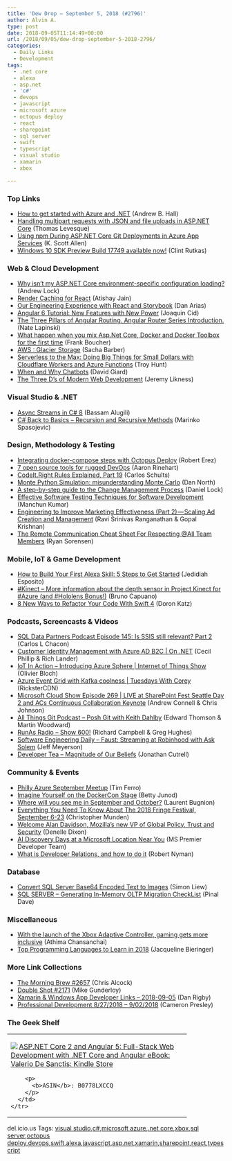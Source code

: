 ```yaml
---
title: 'Dew Drop – September 5, 2018 (#2796)'
author: Alvin A.
type: post
date: 2018-09-05T11:14:49+00:00
url: /2018/09/05/dew-drop-september-5-2018-2796/
categories:
  - Daily Links
  - Development
tags:
  - .net core
  - alexa
  - asp.net
  - 'c#'
  - devops
  - javascript
  - microsoft azure
  - octopus deploy
  - react
  - sharepoint
  - sql server
  - swift
  - typescript
  - visual studio
  - xamarin
  - xbox

---
```

### <a name="top"></a>Top Links

  * <a href="https://blogs.msdn.microsoft.com/webdev/2018/09/04/how-to-get-started-with-azure-and-net/" target="_blank">How to get started with Azure and .NET</a> (Andrew B. Hall)
  * <a href="https://www.thomaslevesque.com/2018/09/04/handling-multipart-requests-with-json-and-file-uploads-in-asp-net-core/" target="_blank">Handling multipart requests with JSON and file uploads in ASP.NET Core</a> (Thomas Levesque)
  * <a href="http://odetocode.com/blogs/scott/archive/2018/09/04/using-npm-during-asp-net-core-git-deployments-in-azure.aspx" target="_blank">Using npm During ASP.NET Core Git Deployments in Azure App Services</a> (K. Scott Allen)
  * <a href="https://blogs.windows.com/buildingapps/2018/09/04/windows-10-sdk-preview-build-17749-available-now/?WT.mc_id=DX_MVP4025064" target="_blank">Windows 10 SDK Preview Build 17749 available now!</a> (Clint Rutkas)



### <a name="web"></a>Web & Cloud Development

  * <a href="https://andrewlock.net/why-isnt-my-asp-net-core-environment-specific-configuration-loading/" target="_blank">Why isn&#8217;t my ASP.NET Core environment-specific configuration loading?</a> (Andrew Lock)
  * <a href="https://css-tricks.com/render-caching-for-react/" target="_blank">Render Caching for React</a> (Atishay Jain)
  * <a href="https://auth0.com/blog/our-engineering-experience-with-react-and-storybook/" target="_blank">Our Engineering Experience with React and Storybook</a> (Dan Arias)
  * <a href="https://www.toptal.com/angular/angular-6-tutorial-new-features-power" target="_blank">Angular 6 Tutorial: New Features with New Power</a> (Joaquin Cid)
  * <a href="https://blog.angularindepth.com/the-three-pillars-of-angular-routing-angular-router-series-introduction-fb34e4e8758e?source=rss----e5ed704095b---4" target="_blank">The Three Pillars of Angular Routing. Angular Router Series Introduction.</a> (Nate Lapinski)
  * <a href="http://www.frankysnotes.com/2018/09/what-happen-when-you-mix-aspnet-core.html" target="_blank">What happen when you mix Asp.Net Core, Docker and Docker Toolbox for the first time</a> (Frank Boucher)
  * <a href="https://sachabarbs.wordpress.com/2018/09/04/aws-glacial-storage/" target="_blank">AWS : Glacier Storage</a> (Sacha Barber)
  * <a href="http://feedproxy.google.com/~r/TroyHunt/~3/XVUdd6jbJ9s/" target="_blank">Serverless to the Max: Doing Big Things for Small Dollars with Cloudflare Workers and Azure Functions</a> (Troy Hunt)
  * <a href="http://davidgiard.com/2018/09/05/WhenAndWhyChatbots.aspx" target="_blank">When and Why Chatbots</a> (David Giard)
  * <a href="https://blog.jeremylikness.com/the-three-ds-of-modern-web-development-55d69fe048da?source=rss----f5c09f3c73f4---4" target="_blank">The Three D’s of Modern Web Development</a> (Jeremy Likness)



### <a name="dotnet"></a>Visual Studio & .NET

  * <a href="https://www.infoq.com/articles/Async-Streams?utm_campaign=infoq_content&utm_source=infoq&utm_medium=feed&utm_term=global" target="_blank">Async Streams in C# 8</a> (Bassam Alugili)
  * <a href="https://code-maze.com/csharp-basics-recursion/" target="_blank">C# Back to Basics – Recursion and Recursive Methods</a> (Marinko Spasojevic)



### <a name="design"></a>Design, Methodology & Testing

  * <a href="https://octopus.com/blog/docker-compose" target="_blank">Integrating docker-compose steps with Octopus Deploy</a> (Robert Erez)
  * <a href="https://opensource.com/article/18/9/open-source-tools-rugged-devops" target="_blank">7 open source tools for rugged DevOps</a> (Aaron Rinehart)
  * <a href="http://feedproxy.google.com/~r/SubMain/~3/scJOsaQgHBE/" target="_blank">CodeIt.Right Rules Explained, Part 19</a> (Carlos Schults)
  * <a href="https://dannorth.net/2018/09/04/monte-python-simulation/" target="_blank">Monte Python Simulation: misunderstanding Monte Carlo</a> (Dan North)
  * <a href="https://daniellock.com/step-step-guide-change-management-process/" target="_blank">A step-by-step guide to the Change Management Process</a> (Daniel Lock)
  * <a href="https://powershell.org/2018/09/04/effective-software-testing-techniques-for-software-development/" target="_blank">Effective Software Testing Techniques for Software Development</a> (Manchun Kumar)
  * <a href="https://medium.com/netflix-techblog/https-medium-com-netflixtechblog-engineering-to-improve-marketing-effectiveness-part-2-7dd933974f5e?source=rss----2615bd06b42e---4" target="_blank">Engineering to Improve Marketing Effectiveness (Part 2) — Scaling Ad Creation and Management</a> (Ravi Srinivas Ranganathan & Gopal Krishnan)
  * <a href="https://blog.trello.com/remote-team-communication-cheat-sheet" target="_blank">The Remote Communication Cheat Sheet For Respecting @All Team Members</a> (Ryan Sorensen)



### <a name="mobile"></a>Mobile, IoT & Game Development

  * <a href="https://developer.amazon.com:443/blogs/alexa/post/a1080dd9-2a28-46b8-8fce-1dfd556b50ff/how-to-build-your-first-alexa-skill-5-steps-to-get-started" target="_blank">How to Build Your First Alexa Skill: 5 Steps to Get Started</a> (Jedidiah Esposito)
  * <a href="http://feedproxy.google.com/~r/elbruno/~3/xF7nrwxWuXk/" target="_blank">#Kinect – More information about the depth sensor in Project Kinect for #Azure (and #Hololens Bonus!)</a> (Bruno Capuano)
  * <a href="https://code.tutsplus.com/tutorials/8-new-ways-to-refactor-your-code-with-swift-4--cms-31742" target="_blank">8 New Ways to Refactor Your Code With Swift 4</a> (Doron Katz)



### <a name="podcasts"></a>Podcasts, Screencasts & Videos

  * <a href="http://sqldatapartners.com/2018/09/05/episode-145-is-ssis-still-relevant/" target="_blank">SQL Data Partners Podcast Episode 145: Is SSIS still relevant? Part 2</a> (Carlos L Chacon)
  * <a href="https://channel9.msdn.com/Shows/On-NET/Customer-Identity-Management-with-Azure-AD-B2C?WT.mc_id=DX_MVP4025064" target="_blank">Customer Identity Management with Azure AD B2C | On .NET</a> (Cecil Phillip & Rich Lander)
  * <a href="https://channel9.msdn.com/Shows/Internet-of-Things-Show/IoT-In-Action-Introducing-Azure-Sphere?WT.mc_id=DX_MVP4025064" target="_blank">IoT In Action &#8211; Introducing Azure Sphere | Internet of Things Show</a> (Olivier Bloch)
  * <a href="https://channel9.msdn.com/Shows/Tuesdays-With-Corey/Azure-Event-Grid-with-Kafka-coolness?WT.mc_id=DX_MVP4025064" target="_blank">Azure Event Grid with Kafka coolness | Tuesdays With Corey</a> (RicksterCDN)
  * <a href="http://feeds.microsoftcloudshow.com/~r/microsoftcloudshowepisodes/~3/Bs8hMt-zH3A/269-live-at-sharepoint-fest-seattle-day-2-and-acs-continuous-collaboration-keynote" target="_blank">Microsoft Cloud Show Episode 269 | LIVE at SharePoint Fest Seattle Day 2 and ACs Continuous Collaboration Keynote</a> (Andrew Connell & Chris Johnson)
  * <a href="https://www.allthingsgit.com/episodes/posh_git_with_keith_dahlby.html" target="_blank">All Things Git Podcast &#8211; Posh Git with Keith Dahlby</a> (Edward Thomson & Martin Woodward)
  * <a href="http://feedproxy.google.com/~r/RunaAsRadioWma/~3/CrpEwd7-t_c/default.aspx" target="_blank">RunAs Radio &#8211; Show 600!</a> (Richard Campbell & Greg Hughes)
  * <a href="https://softwareengineeringdaily.com/2018/09/05/faust-streaming-at-robinhood-with-ask-solem/" target="_blank">Software Engineering Daily &#8211; Faust: Streaming at Robinhood with Ask Solem</a> (Jeff Meyerson)
  * <a href="http://developertea.simplecast.fm/5b07fc68" target="_blank">Developer Tea &#8211; Magnitude of Our Beliefs</a> (Jonathan Cutrell)



### <a name="events"></a>Community & Events

  * <a href="https://www.meetup.com/Philly-Azure/events/254393262/" target="_blank">Philly Azure September Meetup</a> (Tim Ferro)
  * <a href="https://blog.docker.com/2018/09/imagine-yourself-on-the-dockercon-stage/" target="_blank">Imagine Yourself on the DockerCon Stage</a> (Betty Junod)
  * <a href="https://galasoft.ch/posts/2018/09/where-will-you-see-me-in-september-and-october" target="_blank">Where will you see me in September and October?</a> (Laurent Bugnion)
  * <a href="https://www.uwishunu.com/2018/09/everything-need-know-2018-fringe-festival-september-6-23/" target="_blank">Everything You Need To Know About The 2018 Fringe Festival, September 6-23</a> (Christopher Munden)
  * <a href="https://blog.mozilla.org/blog/2018/09/04/welcome-alan-davidson-mozillas-new-vp-of-global-policy-trust-and-security/" target="_blank">Welcome Alan Davidson, Mozilla’s new VP of Global Policy, Trust and Security</a> (Denelle Dixon)
  * <a href="https://blogs.msdn.microsoft.com/premier_developer/2018/09/04/ai-discovery-days-at-a-microsoft-location-near-you/" target="_blank">AI Discovery Days at a Microsoft Location Near You</a> (MS Premier Developer Team)
  * <a href="http://feedproxy.google.com/~r/robertnyman/~3/Qm_STpL0pnE/" target="_blank">What is Developer Relations, and how to do it</a> (Robert Nyman)



### <a name="sql"></a>Database

  * <a href="http://feedproxy.google.com/~r/MSSQLTips-LatestSqlServerTips/~3/589jSn9g0-M/tip.asp" target="_blank">Convert SQL Server Base64 Encoded Text to Images</a> (Simon Liew)
  * <a href="https://blog.sqlauthority.com/2018/09/05/sql-server-generating-in-memory-oltp-migration-checklist/" target="_blank">SQL SERVER – Generating In-Memory OLTP Migration CheckList</a> (Pinal Dave)



### <a name="misc"></a>Miscellaneous

  * <a href="http://blogs.windows.com/windowsexperience/2018/09/04/with-the-launch-of-the-xbox-adaptive-controller-gaming-gets-more-inclusive/?WT.mc_id=DX_MVP4025064" target="_blank">With the launch of the Xbox Adaptive Controller, gaming gets more inclusive</a> (Athima Chansanchai)
  * <a href="https://blog.syncfusion.com/post/top-programming-languages-to-learn-in-2018.aspx" target="_blank">Top Programming Languages to Learn in 2018</a> (Jacqueline Bieringer)



### <a name="links"></a>More Link Collections

  * <a href="http://feedproxy.google.com/~r/ReflectivePerspective/~3/tDXekA7ntv0/" target="_blank">The Morning Brew #2657</a> (Chris Alcock)
  * <a href="https://afreshcup.com/home/2018/09/05/double-shot-2171.html" target="_blank">Double Shot #2171</a> (Mike Gunderloy)
  * <a href="https://links.danrigby.com/2018/09/app-developer-links-2018-09-05/" target="_blank">Xamarin & Windows App Developer Links &#8211; 2018-09-05</a> (Dan Rigby)
  * <a href="http://blog.thesoftwarementor.com/2018/09/04/professional-development-8-27-2018-9-02-2018/" target="_blank">Professional Development 8/27/2018 – 9/02/2018</a> (Cameron Presley)



### <a name="shelf"></a>The Geek Shelf

<div class="wlWriterEditableSmartContent" id="scid:7dc1bd33-94bd-46fd-a20b-0131235bcd47:6bb8a45e-8eab-4921-b3fa-984b89a0798c" style="margin: 0px; padding: 0px; float: none; display: inline;">
  <table cellspacing="0" cellpadding="2" width="400" border="0" unselectable="on">
    <tr>
      <td valign="top" width="400">
        <p>
          <a title="ASP.NET Core 2 and Angular 5: Full-Stack Web Development with .NET Core and Angular eBook: Valerio De Sanctis: Kindle Store" href="https://www.amazon.com/exec/obidos/ASIN/B0778LXCCQ/amavin-20"><img data-recalc-dims="1" decoding="async" src="https://i0.wp.com/images-na.ssl-images-amazon.com/images/I/41Z-K-wtuQL._AC_US218_.jpg?w=660&#038;ssl=1" border="0" align="left" style="float:left" />ASP.NET Core 2 and Angular 5: Full-Stack Web Development with .NET Core and Angular eBook: Valerio De Sanctis: Kindle Store</a>
        </p>
        
        <p>
          <b>ASIN</b>: B0778LXCCQ
        </p>
      </td>
    </tr>
  </table>
</div>



<div class="wlWriterEditableSmartContent" id="scid:77ECF5F8-D252-44F5-B4EB-D463C5396A79:09d80523-0350-430f-b817-8f277fd5a4b6" style="margin: 0px; padding: 0px; float: none; display: inline;">
  del.icio.us Tags: <a href="http://del.icio.us/popular/visual+studio" rel="tag">visual studio</a>,<a href="http://del.icio.us/popular/c%23" rel="tag">c#</a>,<a href="http://del.icio.us/popular/microsoft+azure" rel="tag">microsoft azure</a>,<a href="http://del.icio.us/popular/.net+core" rel="tag">.net core</a>,<a href="http://del.icio.us/popular/xbox" rel="tag">xbox</a>,<a href="http://del.icio.us/popular/sql+server" rel="tag">sql server</a>,<a href="http://del.icio.us/popular/octopus+deploy" rel="tag">octopus deploy</a>,<a href="http://del.icio.us/popular/devops" rel="tag">devops</a>,<a href="http://del.icio.us/popular/swift" rel="tag">swift</a>,<a href="http://del.icio.us/popular/alexa" rel="tag">alexa</a>,<a href="http://del.icio.us/popular/javascript" rel="tag">javascript</a>,<a href="http://del.icio.us/popular/asp.net" rel="tag">asp.net</a>,<a href="http://del.icio.us/popular/xamarin" rel="tag">xamarin</a>,<a href="http://del.icio.us/popular/sharepoint" rel="tag">sharepoint</a>,<a href="http://del.icio.us/popular/react" rel="tag">react</a>,<a href="http://del.icio.us/popular/typescript" rel="tag">typescript</a>
</div>